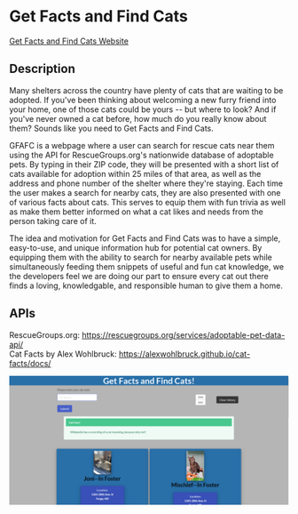 # Get Facts and Find Cats

[Get Facts and Find Cats Website](https://mcamy2001.github.io/Get-Facts-and-Find-Cats)


## Description
Many shelters across the country have plenty of cats that are waiting to be adopted. If you've been thinking about welcoming a new furry friend into your home, one of those cats could be yours -- but where to look? And if you've never owned a cat before, how much do you really know about them? Sounds like you need to Get Facts and Find Cats.

GFAFC is a webpage where a user can search for rescue cats near them using the API for RescueGroups.org's nationwide database of adoptable pets. By typing in their ZIP code, they will be presented with a short list of cats available for adoption within 25 miles of that area, as well as the address and phone number of the shelter where they're staying. Each time the user makes a search for nearby cats, they are also presented with one of various facts about cats. This serves to equip them with fun trivia as well as make them better informed on what a cat likes and needs from the person taking care of it.

The idea and motivation for Get Facts and Find Cats was to have a simple, easy-to-use, and unique information hub for potential cat owners. By equipping them with the ability to search for nearby available pets while simultaneously feeding them snippets of useful and fun cat knowledge, we the developers feel we are doing our part to ensure every cat out there finds a loving, knowledgable, and responsible human to give them a home.

## APIs
RescueGroups.org: https://rescuegroups.org/services/adoptable-pet-data-api/ <br>
Cat Facts by Alex Wohlbruck: https://alexwohlbruck.github.io/cat-facts/docs/


![](./assets/images/index-screenshot.PNG "Screenshot of application")
